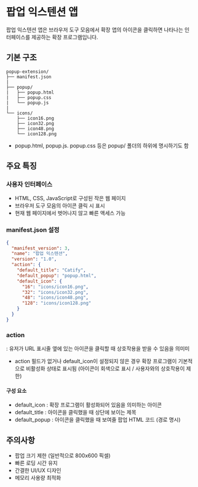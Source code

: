 # 팝업 익스텐션 앱

팝업 익스텐션 앱은 브라우저 도구 모음에서 확장 앱의 아이콘을 클릭하면 나타나는 인터페이스를 제공하는 확장 프로그램입니다.

## 기본 구조

```
popup-extension/
├── manifest.json
|
├── popup/
|   ├── popup.html
|   ├── popup.css
|   └── popup.js
|
└── icons/
    ├── icon16.png
    ├── icon32.png
    ├── icon48.png
    └── icon128.png
```

- popup.html, popup.js. popup.css 등은 popup/ 폴더의 하위에 명시하기도 함

## 주요 특징

### 사용자 인터페이스

- HTML, CSS, JavaScript로 구성된 작은 웹 페이지
- 브라우저 도구 모음의 아이콘 클릭 시 표시
- 현재 웹 페이지에서 벗어나지 않고 빠른 액세스 가능

### manifest.json 설정

```json
{
  "manifest_version": 3,
  "name": "팝업 익스텐션",
  "version": "1.0",
  "action": {
    "default_title": "Catify",
    "default_popup": "popup.html",
    "default_icon": {
      "16": "icons/icon16.png",
      "32": "icons/icon32.png",
      "48": "icons/icon48.png",
      "128": "icons/icon128.png"
    }
  }
}
```

### action

: 유저가 URL 표시줄 옆에 있는 아이콘을 클릭할 때 상호작용을 받을 수 있음을 의미미

- action 필드가 없거나 default_icon이 설정되지 않은 경우 확장 프로그램이 기본적으로 비활성화 상태로 표시됨
  (아이콘이 회색으로 표시 / 사용자와의 상호작용이 제한)

#### 구성 요소

- default_icon : 확장 프로그램이 활성화되어 있음을 의미하는 아이콘
- default_title : 아이콘을 클릭했을 때 상단에 보이는 제목
- default_popup : 아이콘을 클릭했을 때 보여줄 팝업 HTML 코드 (경로 명시)

## 주의사항

- 팝업 크기 제한 (일반적으로 800x600 픽셀)
- 빠른 로딩 시간 유지
- 간결한 UI/UX 디자인
- 메모리 사용량 최적화
